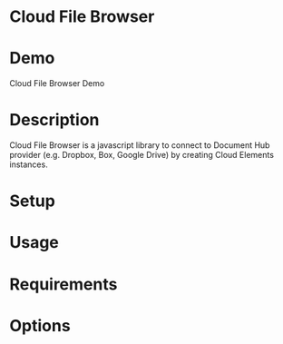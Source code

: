 Cloud File Browser
==================

Demo
==================
Cloud File Browser Demo


Description
==================
Cloud File Browser is a javascript library to connect to Document Hub provider (e.g. Dropbox, Box, Google Drive) by creating Cloud Elements instances.


Setup
==================



Usage
==================



Requirements
==================



Options
==================


